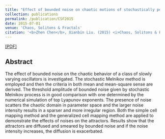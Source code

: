 ```yaml
---
title: "Effect of bounded noise on chaotic motions of stochastically perturbed slowly varying oscillator"
collection: publications
permalink: /publication/CSF2015
date: 2015-07-01
venue: 'Chaos, Solitons & Fractals'
citation: '<b>Zhen Chen</b>, Xianbin Liu. (2015) <i>Chaos, Solitons & Fractals</i>, 76: 72-81.'
---
```



[[PDF]](http://MAGICzhen.github.io/files/CSF2015.pdf)

## Abstract
The effect of bounded noise on the chaotic behavior of a class of slowly varying oscillators is investigated. The stochastic Melnikov method is employed and then the criteria in both mean and mean-square sense are derived. The threshold amplitude of bounded noise given by stochastic Melnikov process is in good comparison with one determined by the numerical simulation of top Lyapunov exponents. The presence of noise scatters the chaotic domain in parameter space and the larger noise intensity results in a sparser and more irregular region. Both the simple cell mapping method and the generalized cell mapping method are applied to demonstrate the effects of noises on the attractors. Results show that the attractors are diffused and smeared by bounded noise and if the noise intensity increases, the diffusion is exacerbated.


